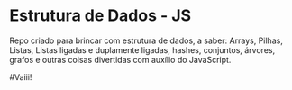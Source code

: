 # Estrutura de Dados - JS

Repo criado para brincar com estrutura de dados, a saber: Arrays, Pilhas, Listas, Listas ligadas e duplamente ligadas, hashes, conjuntos, árvores, grafos e outras coisas divertidas com auxílio do JavaScript.

#Vaiii!
